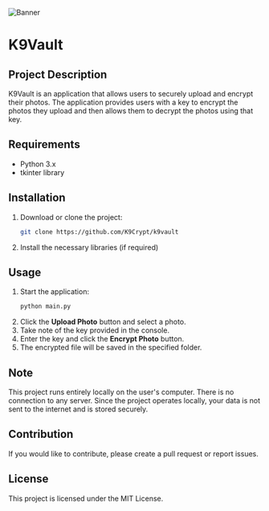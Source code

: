 ![Banner](https://www.upload.ee/image/17646942/k9vault.png)

# K9Vault

## Project Description
K9Vault is an application that allows users to securely upload and encrypt their photos. The application provides users with a key to encrypt the photos they upload and then allows them to decrypt the photos using that key.

## Requirements
- Python 3.x
- tkinter library

## Installation
1. Download or clone the project:
   ```bash
   git clone https://github.com/K9Crypt/k9vault
   ```
2. Install the necessary libraries (if required)

## Usage
1. Start the application:
   ```bash
   python main.py
   ```
2. Click the **Upload Photo** button and select a photo.
3. Take note of the key provided in the console.
4. Enter the key and click the **Encrypt Photo** button.
5. The encrypted file will be saved in the specified folder.

## Note
This project runs entirely locally on the user's computer. There is no connection to any server. Since the project operates locally, your data is not sent to the internet and is stored securely.

## Contribution
If you would like to contribute, please create a pull request or report issues.

## License
This project is licensed under the MIT License.